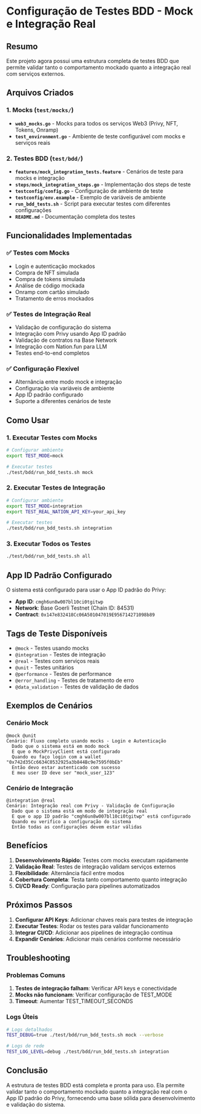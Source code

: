 # Configuração de Testes BDD - Mock e Integração Real

## Resumo

Este projeto agora possui uma estrutura completa de testes BDD que permite validar tanto o comportamento mockado quanto a integração real com serviços externos.

## Arquivos Criados

### 1. Mocks (`test/mocks/`)
- **`web3_mocks.go`** - Mocks para todos os serviços Web3 (Privy, NFT, Tokens, Onramp)
- **`test_environment.go`** - Ambiente de teste configurável com mocks e serviços reais

### 2. Testes BDD (`test/bdd/`)
- **`features/mock_integration_tests.feature`** - Cenários de teste para mocks e integração
- **`steps/mock_integration_steps.go`** - Implementação dos steps de teste
- **`testconfig/config.go`** - Configuração de ambiente de teste
- **`testconfig/env.example`** - Exemplo de variáveis de ambiente
- **`run_bdd_tests.sh`** - Script para executar testes com diferentes configurações
- **`README.md`** - Documentação completa dos testes

## Funcionalidades Implementadas

### ✅ Testes com Mocks
- Login e autenticação mockados
- Compra de NFT simulada
- Compra de tokens simulada
- Análise de código mockada
- Onramp com cartão simulado
- Tratamento de erros mockados

### ✅ Testes de Integração Real
- Validação de configuração do sistema
- Integração com Privy usando App ID padrão
- Validação de contratos na Base Network
- Integração com Nation.fun para LLM
- Testes end-to-end completos

### ✅ Configuração Flexível
- Alternância entre modo mock e integração
- Configuração via variáveis de ambiente
- App ID padrão configurado
- Suporte a diferentes cenários de teste

## Como Usar

### 1. Executar Testes com Mocks
```bash
# Configurar ambiente
export TEST_MODE=mock

# Executar testes
./test/bdd/run_bdd_tests.sh mock
```

### 2. Executar Testes de Integração
```bash
# Configurar ambiente
export TEST_MODE=integration
export TEST_REAL_NATION_API_KEY=your_api_key

# Executar testes
./test/bdd/run_bdd_tests.sh integration
```

### 3. Executar Todos os Testes
```bash
./test/bdd/run_bdd_tests.sh all
```

## App ID Padrão Configurado

O sistema está configurado para usar o App ID padrão do Privy:
- **App ID**: `cmgh6un8w007bl10ci0tgitwp`
- **Network**: Base Goerli Testnet (Chain ID: 84531)
- **Contract**: `0x147e832418Cc06A501047019E956714271098b89`

## Tags de Teste Disponíveis

- `@mock` - Testes usando mocks
- `@integration` - Testes de integração
- `@real` - Testes com serviços reais
- `@unit` - Testes unitários
- `@performance` - Testes de performance
- `@error_handling` - Testes de tratamento de erro
- `@data_validation` - Testes de validação de dados

## Exemplos de Cenários

### Cenário Mock
```gherkin
@mock @unit
Cenário: Fluxo completo usando mocks - Login e Autenticação
  Dado que o sistema está em modo mock
  E que o MockPrivyClient está configurado
  Quando eu faço login com a wallet "0x742d35Cc6634C0532925a3b844Bc9e7595f0bEb"
  Então devo estar autenticado com sucesso
  E meu user ID deve ser "mock_user_123"
```

### Cenário de Integração
```gherkin
@integration @real
Cenário: Integração real com Privy - Validação de Configuração
  Dado que o sistema está em modo de integração real
  E que o app ID padrão "cmgh6un8w007bl10ci0tgitwp" está configurado
  Quando eu verifico a configuração do sistema
  Então todas as configurações devem estar válidas
```

## Benefícios

1. **Desenvolvimento Rápido**: Testes com mocks executam rapidamente
2. **Validação Real**: Testes de integração validam serviços externos
3. **Flexibilidade**: Alternância fácil entre modos
4. **Cobertura Completa**: Testa tanto comportamento quanto integração
5. **CI/CD Ready**: Configuração para pipelines automatizados

## Próximos Passos

1. **Configurar API Keys**: Adicionar chaves reais para testes de integração
2. **Executar Testes**: Rodar os testes para validar funcionamento
3. **Integrar CI/CD**: Adicionar aos pipelines de integração contínua
4. **Expandir Cenários**: Adicionar mais cenários conforme necessário

## Troubleshooting

### Problemas Comuns
1. **Testes de integração falham**: Verificar API keys e conectividade
2. **Mocks não funcionam**: Verificar configuração de TEST_MODE
3. **Timeout**: Aumentar TEST_TIMEOUT_SECONDS

### Logs Úteis
```bash
# Logs detalhados
TEST_DEBUG=true ./test/bdd/run_bdd_tests.sh mock --verbose

# Logs de rede
TEST_LOG_LEVEL=debug ./test/bdd/run_bdd_tests.sh integration
```

## Conclusão

A estrutura de testes BDD está completa e pronta para uso. Ela permite validar tanto o comportamento mockado quanto a integração real com o App ID padrão do Privy, fornecendo uma base sólida para desenvolvimento e validação do sistema.
